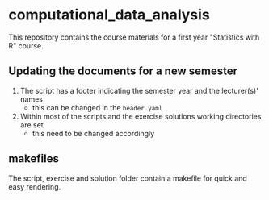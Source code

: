 # computational_data_analysis
 
This repository contains the course materials for a first year "Statistics with R" course.

## Updating the documents for a new semester

1. The script has a footer indicating the semester year and the lecturer(s)' names 
    - this can be changed in the `header.yaml`
2. Within most of the scripts and the exercise solutions working directories are set 
    - this need to be changed accordingly

## makefiles

The script, exercise and solution folder contain a makefile for quick and easy rendering.